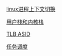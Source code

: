 [linux进程上下文切换](https://cloud.tencent.com/developer/article/1710837)

[用户栈和内核栈](https://www.huaweicloud.com/articles/359d7c5a96089200119047b61da76098.html)

[TLB ASID](https://zhuanlan.zhihu.com/p/108425561)

[任务调度](https://zhuanlan.zhihu.com/p/108309339)

